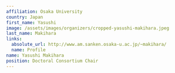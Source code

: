 ```yaml
---
affiliation: Osaka University
country: Japan
first_name: Yasushi
image: /assets/images/organizers/cropped-yasushi-makihara.jpeg
last_name: Makihara
links:
  absolute_url: http://www.am.sanken.osaka-u.ac.jp/~makihara/
  name: Profile
name: Yasushi Makihara
position: Doctoral Consortium Chair
---
```

